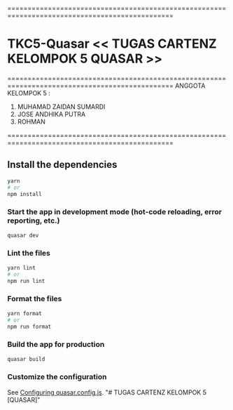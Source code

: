 ===============================================================================================
# TKC5-Quasar << TUGAS CARTENZ KELOMPOK 5 QUASAR >>
===============================================================================================
ANGGOTA KELOMPOK 5 :

1. MUHAMAD ZAIDAN SUMARDI
2. JOSE ANDHIKA PUTRA
3. ROHMAN
   
===============================================================================================
## Install the dependencies
```bash
yarn
# or
npm install
```

### Start the app in development mode (hot-code reloading, error reporting, etc.)
```bash
quasar dev
```


### Lint the files
```bash
yarn lint
# or
npm run lint
```


### Format the files
```bash
yarn format
# or
npm run format
```



### Build the app for production
```bash
quasar build
```

### Customize the configuration
See [Configuring quasar.config.js](https://v2.quasar.dev/quasar-cli-vite/quasar-config-js).
"# TUGAS CARTENZ KELOMPOK 5 [QUASAR]" 
